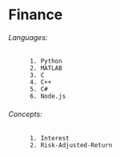 # Finance

######    Languages:
          1. Python
          2. MATLAB
          3. C
          4. C++ 
          5. C#
          6. Node.js

######    Concepts:
          1. Interest
          2. Risk-Adjusted-Return